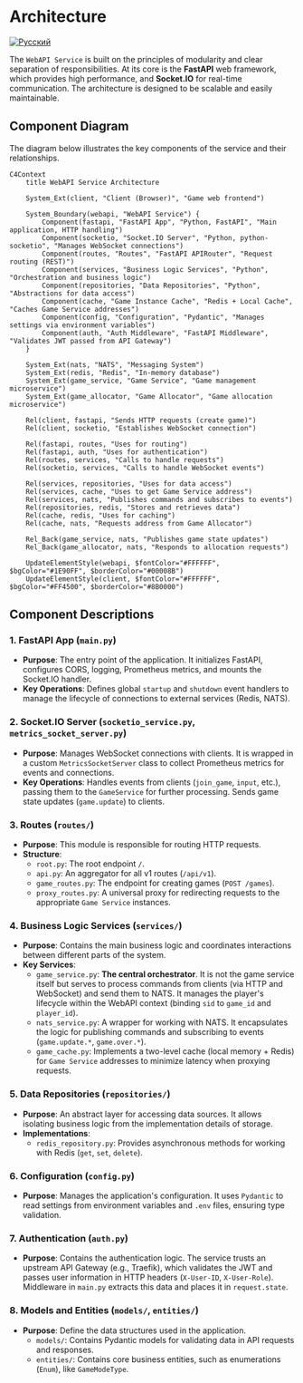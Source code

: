 # Architecture
[![Русский](https://img.shields.io/badge/lang-Русский-blue.svg)](../ru/architecture.md)

The `WebAPI Service` is built on the principles of modularity and clear separation of responsibilities. At its core is the **FastAPI** web framework, which provides high performance, and **Socket.IO** for real-time communication. The architecture is designed to be scalable and easily maintainable.

## Component Diagram

The diagram below illustrates the key components of the service and their relationships.

```mermaid
C4Context
    title WebAPI Service Architecture

    System_Ext(client, "Client (Browser)", "Game web frontend")

    System_Boundary(webapi, "WebAPI Service") {
        Component(fastapi, "FastAPI App", "Python, FastAPI", "Main application, HTTP handling")
        Component(socketio, "Socket.IO Server", "Python, python-socketio", "Manages WebSocket connections")
        Component(routes, "Routes", "FastAPI APIRouter", "Request routing (REST)")
        Component(services, "Business Logic Services", "Python", "Orchestration and business logic")
        Component(repositories, "Data Repositories", "Python", "Abstractions for data access")
        Component(cache, "Game Instance Cache", "Redis + Local Cache", "Caches Game Service addresses")
        Component(config, "Configuration", "Pydantic", "Manages settings via environment variables")
        Component(auth, "Auth Middleware", "FastAPI Middleware", "Validates JWT passed from API Gateway")
    }

    System_Ext(nats, "NATS", "Messaging System")
    System_Ext(redis, "Redis", "In-memory database")
    System_Ext(game_service, "Game Service", "Game management microservice")
    System_Ext(game_allocator, "Game Allocator", "Game allocation microservice")

    Rel(client, fastapi, "Sends HTTP requests (create game)")
    Rel(client, socketio, "Establishes WebSocket connection")

    Rel(fastapi, routes, "Uses for routing")
    Rel(fastapi, auth, "Uses for authentication")
    Rel(routes, services, "Calls to handle requests")
    Rel(socketio, services, "Calls to handle WebSocket events")

    Rel(services, repositories, "Uses for data access")
    Rel(services, cache, "Uses to get Game Service address")
    Rel(services, nats, "Publishes commands and subscribes to events")
    Rel(repositories, redis, "Stores and retrieves data")
    Rel(cache, redis, "Uses for caching")
    Rel(cache, nats, "Requests address from Game Allocator")

    Rel_Back(game_service, nats, "Publishes game state updates")
    Rel_Back(game_allocator, nats, "Responds to allocation requests")

    UpdateElementStyle(webapi, $fontColor="#FFFFFF", $bgColor="#1E90FF", $borderColor="#00008B")
    UpdateElementStyle(client, $fontColor="#FFFFFF", $bgColor="#FF4500", $borderColor="#8B0000")
```

## Component Descriptions

### 1. **FastAPI App (`main.py`)**
*   **Purpose**: The entry point of the application. It initializes FastAPI, configures CORS, logging, Prometheus metrics, and mounts the Socket.IO handler.
*   **Key Operations**: Defines global `startup` and `shutdown` event handlers to manage the lifecycle of connections to external services (Redis, NATS).

### 2. **Socket.IO Server (`socketio_service.py`, `metrics_socket_server.py`)**
*   **Purpose**: Manages WebSocket connections with clients. It is wrapped in a custom `MetricsSocketServer` class to collect Prometheus metrics for events and connections.
*   **Key Operations**: Handles events from clients (`join_game`, `input`, etc.), passing them to the `GameService` for further processing. Sends game state updates (`game.update`) to clients.

### 3. **Routes (`routes/`)**
*   **Purpose**: This module is responsible for routing HTTP requests.
*   **Structure**:
    *   `root.py`: The root endpoint `/`.
    *   `api.py`: An aggregator for all v1 routes (`/api/v1`).
    *   `game_routes.py`: The endpoint for creating games (`POST /games`).
    *   `proxy_routes.py`: A universal proxy for redirecting requests to the appropriate `Game Service` instances.

### 4. **Business Logic Services (`services/`)**
*   **Purpose**: Contains the main business logic and coordinates interactions between different parts of the system.
*   **Key Services**:
    *   `game_service.py`: **The central orchestrator**. It is not the game service itself but serves to process commands from clients (via HTTP and WebSocket) and send them to NATS. It manages the player's lifecycle within the WebAPI context (binding `sid` to `game_id` and `player_id`).
    *   `nats_service.py`: A wrapper for working with NATS. It encapsulates the logic for publishing commands and subscribing to events (`game.update.*`, `game.over.*`).
    *   `game_cache.py`: Implements a two-level cache (local memory + Redis) for `Game Service` addresses to minimize latency when proxying requests.

### 5. **Data Repositories (`repositories/`)**
*   **Purpose**: An abstract layer for accessing data sources. It allows isolating business logic from the implementation details of storage.
*   **Implementations**:
    *   `redis_repository.py`: Provides asynchronous methods for working with Redis (`get`, `set`, `delete`).

### 6. **Configuration (`config.py`)**
*   **Purpose**: Manages the application's configuration. It uses `Pydantic` to read settings from environment variables and `.env` files, ensuring type validation.

### 7. **Authentication (`auth.py`)**
*   **Purpose**: Contains the authentication logic. The service trusts an upstream API Gateway (e.g., Traefik), which validates the JWT and passes user information in HTTP headers (`X-User-ID`, `X-User-Role`). Middleware in `main.py` extracts this data and places it in `request.state`.

### 8. **Models and Entities (`models/`, `entities/`)**
*   **Purpose**: Define the data structures used in the application.
    *   `models/`: Contains Pydantic models for validating data in API requests and responses.
    *   `entities/`: Contains core business entities, such as enumerations (`Enum`), like `GameModeType`.
